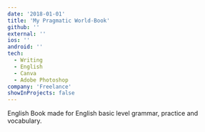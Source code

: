 ```yaml
---
date: '2018-01-01'
title: 'My Pragmatic World-Book'
github: ''
external: ''
ios: ''
android: ''
tech:
  - Writing
  - English
  - Canva
  - Adobe Photoshop
company: 'Freelance'
showInProjects: false
---
```


English Book made for English basic level grammar, practice and vocabulary.
